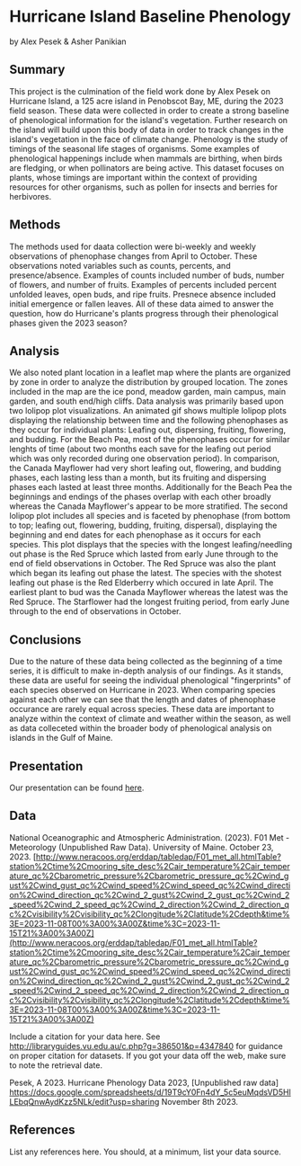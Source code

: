 Hurricane Island Baseline Phenology
================
by Alex Pesek & Asher Panikian

## Summary
This project is the culmination of the field work done by Alex Pesek on Hurricane Island, a 125 acre island in Penobscot Bay, ME, during the 2023 field season. These data were collected in order to create a strong baseline of phenological information for the island's vegetation. Further research on the island will build upon this body of data in order to track changes in the island's vegetation in the face of climate change. Phenology is the study of timings of the seasonal life stages of organisms. Some examples of phenological happenings include when mammals are birthing, when birds are fledging, or when pollinators are being active. This dataset focuses on plants, whose timings are important within the context of providing resources for other organisms, such as pollen for insects and berries for herbivores. 

## Methods
The methods used for daata collection were bi-weekly and weekly observations of phenophase changes from April to October. These observations noted variables such as counts, percents, and presence/absence. Examples of counts included number of buds, number of flowers, and number of fruits. Examples of percents included percent unfolded leaves, open buds, and ripe fruits. Presnece absence included initial emergence or fallen leaves. All of these data aimed to answer the question, how do Hurricane's plants progress through their phenological phases given the 2023 season? 

## Analysis
We also noted plant location in a leaflet map where the plants are organized by zone in order to analyze the distribution by grouped location. The zones included in the map are the ice pond, meadow garden, main campus, main garden, and south end/high cliffs. Data analysis was primarily based upon two lolipop plot visualizations.
  An animated gif shows multiple lolipop plots displaying the relationship between time and the following phenophases as they occur for individual plants: Leafing out, dispersing, fruiting, flowering, and budding. For the Beach Pea, most of the phenophases occur for similar lenghts of time (about two months each save for the leafing out period which was only recorded during one observation period). In comparison, the Canada Mayflower had very short leafing out, flowering, and budding phases, each lasting less than a month, but its fruiting and dispersing phases each lasted at least three months. Additionally for the Beach Pea the beginnings and endings of the phases overlap with each other broadly whereas the Canada Mayflower's appear to be more stratified. 
  The second lolipop plot includes all species and is faceted by phenophase (from bottom to top; leafing out, flowering, budding, fruiting, dispersal), displaying the beginning and end dates for each phenophase as it occurs for each species. This plot displays that the species with the longest leafing/needling out phase is the Red Spruce which lasted from early June through to the end of field observations in October. The Red Spruce was also the plant which began its leafing out phase the latest. The species with the shotest leafing out phase is the Red Elderberry which occured in late April. The earliest plant to bud was the Canada Mayflower whereas the latest was the Red Spruce. The Starflower had the longest fruiting period, from early June through to the end of observations in October.

## Conclusions

Due to the nature of these data being collected as the beginning of a time series, it is difficult to make in-depth analysis of our findings. As it stands, these data are useful for seeing the individual phenological "fingerprints" of each species observed on Hurricane in 2023. When comparing species against each other we can see that the length and dates of phenophase occurance are rarely equal across species. These data are important to analyze within the context of climate and weather within the season, as well as data colleceted within the broader body of phenological analysis on islands in the Gulf of Maine.

## Presentation

Our presentation can be found
[here](https://docs.google.com/presentation/d/1Sy3nJ1ISygqVOn2qDwNJ9vac_GmUvN1gNzZwY7_LHIA/edit?usp=sharing).

## Data

National Oceanographic and Atmospheric Administration. (2023). F01 Met - Meteorology (Unpublished Raw Data). University of   Maine. October 23, 2023. [http://www.neracoos.org/erddap/tabledap/F01_met_all.htmlTable?station%2Ctime%2Cmooring_site_desc%2Cair_temperature%2Cair_temperature_qc%2Cbarometric_pressure%2Cbarometric_pressure_qc%2Cwind_gust%2Cwind_gust_qc%2Cwind_speed%2Cwind_speed_qc%2Cwind_direction%2Cwind_direction_qc%2Cwind_2_gust%2Cwind_2_gust_qc%2Cwind_2_speed%2Cwind_2_speed_qc%2Cwind_2_direction%2Cwind_2_direction_qc%2Cvisibility%2Cvisibility_qc%2Clongitude%2Clatitude%2Cdepth&time%3E=2023-11-08T00%3A00%3A00Z&time%3C=2023-11-15T21%3A00%3A00Z](http://www.neracoos.org/erddap/tabledap/F01_met_all.htmlTable?station%2Ctime%2Cmooring_site_desc%2Cair_temperature%2Cair_temperature_qc%2Cbarometric_pressure%2Cbarometric_pressure_qc%2Cwind_gust%2Cwind_gust_qc%2Cwind_speed%2Cwind_speed_qc%2Cwind_direction%2Cwind_direction_qc%2Cwind_2_gust%2Cwind_2_gust_qc%2Cwind_2_speed%2Cwind_2_speed_qc%2Cwind_2_direction%2Cwind_2_direction_qc%2Cvisibility%2Cvisibility_qc%2Clongitude%2Clatitude%2Cdepth&time%3E=2023-11-08T00%3A00%3A00Z&time%3C=2023-11-15T21%3A00%3A00Z)

Include a citation for your data here. See
<http://libraryguides.vu.edu.au/c.php?g=386501&p=4347840> for guidance
on proper citation for datasets. If you got your data off the web, make
sure to note the retrieval date.

Pesek, A 2023. Hurricane Phenology Data 2023, [Unpublished raw data] <https://docs.google.com/spreadsheets/d/19T9cY0Fn4dY_5c5euMqdsVD5HlLEbqQnwAydKzz5NLk/edit?usp=sharing> November 8th 2023.

## References

List any references here. You should, at a minimum, list your data
source.
